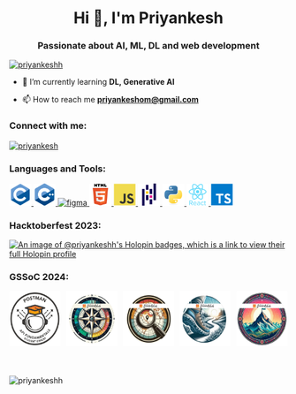 <h1 align="center">Hi 👋, I'm Priyankesh</h1>
<h3 align="center">Passionate about AI, ML, DL and web development</h3>

<p align="left"> <a href="https://github.com/ryo-ma/github-profile-trophy"><img src="https://github-profile-trophy.vercel.app/?username=priyankeshh" alt="priyankeshh" /></a> </p>

- 🌱 I’m currently learning **DL, Generative AI**

- 📫 How to reach me **priyankeshom@gmail.com**

<h3 align="left">Connect with me:</h3>
<p align="left">
<a href="https://linkedin.com/in/priyankesh" target="blank"><img align="center" src="https://raw.githubusercontent.com/rahuldkjain/github-profile-readme-generator/master/src/images/icons/Social/linked-in-alt.svg" alt="priyankesh" height="30" width="40" /></a>
</p>

<h3 align="left">Languages and Tools:</h3>
<p align="left"> <a href="https://www.cprogramming.com/" target="_blank" rel="noreferrer"> <img src="https://raw.githubusercontent.com/devicons/devicon/master/icons/c/c-original.svg" alt="c" width="40" height="40"/> </a> <a href="https://www.w3schools.com/cpp/" target="_blank" rel="noreferrer"> <img src="https://raw.githubusercontent.com/devicons/devicon/master/icons/cplusplus/cplusplus-original.svg" alt="cplusplus" width="40" height="40"/> </a> <a href="https://www.figma.com/" target="_blank" rel="noreferrer"> <img src="https://www.vectorlogo.zone/logos/figma/figma-icon.svg" alt="figma" width="40" height="40"/> </a> <a href="https://www.w3.org/html/" target="_blank" rel="noreferrer"> <img src="https://raw.githubusercontent.com/devicons/devicon/master/icons/html5/html5-original-wordmark.svg" alt="html5" width="40" height="40"/> </a> <a href="https://developer.mozilla.org/en-US/docs/Web/JavaScript" target="_blank" rel="noreferrer"> <img src="https://raw.githubusercontent.com/devicons/devicon/master/icons/javascript/javascript-original.svg" alt="javascript" width="40" height="40"/> </a> <a href="https://pandas.pydata.org/" target="_blank" rel="noreferrer"> <img src="https://raw.githubusercontent.com/devicons/devicon/2ae2a900d2f041da66e950e4d48052658d850630/icons/pandas/pandas-original.svg" alt="pandas" width="40" height="40"/> </a> <a href="https://www.python.org" target="_blank" rel="noreferrer"> <img src="https://raw.githubusercontent.com/devicons/devicon/master/icons/python/python-original.svg" alt="python" width="40" height="40"/> </a> <a href="https://reactjs.org/" target="_blank" rel="noreferrer"> <img src="https://raw.githubusercontent.com/devicons/devicon/master/icons/react/react-original-wordmark.svg" alt="react" width="40" height="40"/> </a> <a href="https://www.typescriptlang.org/" target="_blank" rel="noreferrer"> <img src="https://raw.githubusercontent.com/devicons/devicon/master/icons/typescript/typescript-original.svg" alt="typescript" width="40" height="40"/> </a> </p>

<h3 align="left">Hacktoberfest 2023:</h3>

[![An image of @priyankeshh's Holopin badges, which is a link to view their full Holopin profile](https://holopin.me/priyankeshh)](https://holopin.io/@priyankeshh)

<h3 align="left">GSSoC 2024:</h3>
<div style='display:flex; align-items:center; gap: 10px;' align='center'>
  <a href="https://github.com/user-attachments/assets/91e78158-538a-4011-8346-4fd81a93b70f"> 
    <img src="https://raw.githubusercontent.com/girlscript/gssoc-website-new/main/public/badges/postman.png" width="100px" height="100px" />
  </a>

<a href="https://github.com/user-attachments/assets/a7f4c905-daa3-44f6-b677-be0a8ec2d37f">
  <img src="https://github.com/girlscript/gssoc-website-new/blob/main/public/badges/1.png" width="100px" height="100px" />
</a>
<a href="https://github.com/user-attachments/assets/18f0d298-0414-464d-a691-79887cb6ead8">
  <img src="https://github.com/girlscript/gssoc-website-new/blob/main/public/badges/2.png" width="100px" height="100px" />
</a>
<a href="https://github.com/user-attachments/assets/faacdf60-74f0-4dbe-8be1-2c42524751ab">
  <img src="https://github.com/girlscript/gssoc-website-new/blob/main/public/badges/3.png" width="100px" height="100px" />
</a>
<a href="https://github.com/user-attachments/assets/429af881-6456-4e01-84b1-d5aa5cc6f050">
  <img src="https://github.com/girlscript/gssoc-website-new/blob/main/public/badges/4.png" width="100px" height="100px" />
</a>

</div>

<br>
<br>

<p><img align="center" src="https://github-readme-stats.vercel.app/api/top-langs?username=priyankeshh&show_icons=true&locale=en&layout=compact" alt="priyankeshh" /></p>
